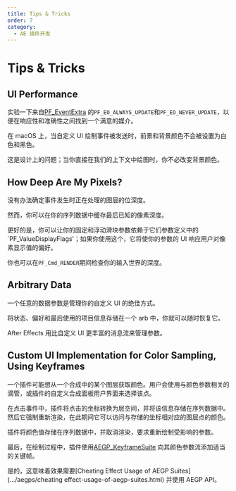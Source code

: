 ```yaml
---
title: Tips & Tricks
order: 7
category:
  - AE 插件开发
---
```


# Tips & Tricks

## UI Performance

实验一下来自[PF_EventExtra](PF_EventExtra.html) 的`PF_EO_ALWAYS_UPDATE`和`PF_EO_NEVER_UPDATE`，以便在响应性和准确性之间找到一个满意的媒介。

在 macOS 上，当自定义 UI 绘制事件被发送时，前景和背景颜色不会被设置为白色和黑色。

这是设计上的问题；当你直接在我们的上下文中绘图时，你不必改变背景颜色。

## How Deep Are My Pixels?

没有办法确定事件发生时正在处理的图层的位深度。

然而，你可以在你的序列数据中缓存最后已知的像素深度。

更好的是，你可以让你的固定和浮动滑块参数依赖于它们参数定义中的`PF_ValueDisplayFlags'；如果你使用这个，它将使你的参数的 UI 响应用户对像素显示值的偏好。

你也可以在`PF_Cmd_RENDER`期间检查你的输入世界的深度。

## Arbitrary Data

一个任意的数据参数是管理你的自定义 UI 的绝佳方式。

将状态、偏好和最后使用的项目信息存储在一个 arb 中，你就可以随时恢复它。

After Effects 用比自定义 UI 更丰富的消息流来管理参数。

## Custom UI Implementation for Color Sampling, Using Keyframes

一个插件可能想从一个合成中的某个图层获取颜色。用户会使用与颜色参数相关的滴管，或插件的自定义合成面板用户界面来选择该点。

在点击事件中，插件将点击的坐标转换为层空间，并将该信息存储在序列数据中。然后它强制重新渲染，在此期间它可以访问与存储的坐标相对应的图层点的颜色。

插件将颜色值存储在序列数据中，并取消渲染，要求重新绘制受影响的参数。

最后，在绘制过程中，插件使用[AEGP_KeyframeSuite](.../aegps/aegp-suites.html) 向其颜色参数流添加适当的关键帧。

是的，这意味着效果需要[Cheating Effect Usage of AEGP Suites](.../aegps/cheating effect-usage-of-aegp-suites.html) 并使用 AEGP API。
